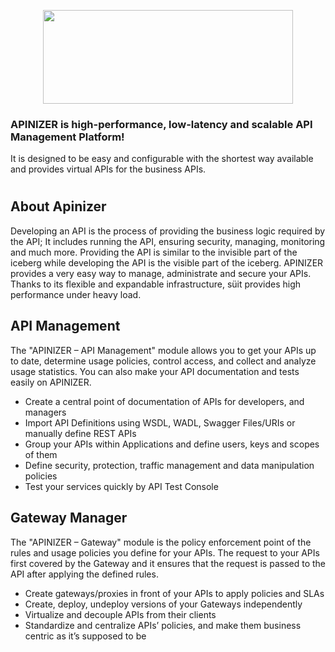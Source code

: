 <p align="center">
  <img width="400" height="150" src="https://user-images.githubusercontent.com/3893283/45227170-c26e1e00-b2c8-11e8-9dd6-f500385ac5e0.png">
</p>

### APINIZER is high-performance, low-latency and scalable API Management Platform!
It is designed to be easy and configurable with the shortest way available and provides virtual APIs for the business APIs.
#
## About Apinizer
Developing an API is the process of providing the business logic required by the API; It includes running the API, 
ensuring security, managing, monitoring and much more. Providing the API is similar to the invisible part of the iceberg 
while developing the API is the visible part of the iceberg. APINIZER provides a very easy way to manage, 
administrate and secure your APIs. Thanks to its flexible and expandable infrastructure, süit provides high performance under heavy load.

## API Management
The "APINIZER – API Management" module allows you to get your APIs up to date, determine usage policies, control access, and collect and analyze usage statistics. You can also make your API documentation and tests easily on APINIZER.

- Create a central point of documentation of APIs for developers, and managers
- Import API Definitions using WSDL, WADL, Swagger Files/URIs or manually define REST APIs
- Group your APIs within Applications and define users, keys and scopes of them
- Define security, protection, traffic management and data manipulation policies
- Test your services quickly by API Test Console

## Gateway Manager
The "APINIZER – Gateway" module is the policy enforcement point of the rules and usage policies you define for your APIs. The request to your APIs first covered by the Gateway and it ensures that the request is passed to the API after applying the defined rules.

- Create gateways/proxies in front of your APIs to apply policies and SLAs
- Create, deploy, undeploy versions of your Gateways independently
- Virtualize and decouple APIs from their clients
- Standardize and centralize APIs’ policies, and make them business centric as it’s supposed to be
